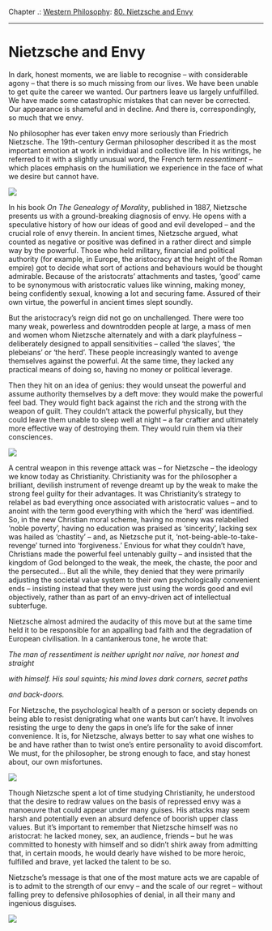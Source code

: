 Chapter .: [Western Philosophy](https://www.theschooloflife.com/thebookoflife/category/leisure/western-philosophy/): [80. Nietzsche and Envy](https://www.theschooloflife.com/thebookoflife/nietzsche-and-envy/)

* * *

# Nietzsche and Envy

In dark, honest moments, we are liable to recognise – with considerable agony – that there is so much missing from our lives. We have been unable to get quite the career we wanted. Our partners leave us largely unfulfilled. We have made some catastrophic mistakes that can never be corrected. Our appearance is shameful and in decline. And there is, correspondingly, so much that we envy.

No philosopher has ever taken envy more seriously than Friedrich Nietzsche. The 19th-century German philosopher described it as the most important emotion at work in individual and collective life. In his writings, he referred to it with a slightly unusual word, the French term _ressentiment_ – which places emphasis on the humiliation we experience in the face of what we desire but cannot have.

![](https://www.theschooloflife.com/thebookoflife/wp-content/uploads/2014/11/800px-Nietzsche187a.jpg)

In his book _On The Genealogy of Morality_, published in 1887, Nietzsche presents us with a ground-breaking diagnosis of envy. He opens with a speculative history of how our ideas of good and evil developed – and the crucial role of envy therein. In ancient times, Nietzsche argued, what counted as negative or positive was defined in a rather direct and simple way by the powerful. Those who held military, financial and political authority (for example, in Europe, the aristocracy at the height of the Roman empire) got to decide what sort of actions and behaviours would be thought admirable. Because of the aristocrats’ attachments and tastes, ‘good’ came to be synonymous with aristocratic values like winning, making money, being confidently sexual, knowing a lot and securing fame. Assured of their own virtue, the powerful in ancient times slept soundly.

But the aristocracy’s reign did not go on unchallenged. There were too many weak, powerless and downtrodden people at large, a mass of men and women whom Nietzsche alternately and with a dark playfulness – deliberately designed to appall sensitivities – called ‘the slaves’, ‘the plebeians’ or ‘the herd’. These people increasingly wanted to avenge themselves against the powerful. At the same time, they lacked any practical means of doing so, having no money or political leverage.

Then they hit on an idea of genius: they would unseat the powerful and assume authority themselves by a deft move: they would make the powerful feel bad. They would fight back against the rich and the strong with the weapon of guilt. They couldn’t attack the powerful physically, but they could leave them unable to sleep well at night – a far craftier and ultimately more effective way of destroying them. They would ruin them via their consciences.

![](https://www.theschooloflife.com/thebookoflife/wp-content/uploads/2014/11/859px-Michelangelos_Pieta_5450_cropncleaned_edit.jpg)

A central weapon in this revenge attack was – for Nietzsche – the ideology we know today as Christianity. Christianity was for the philosopher a brilliant, devilish instrument of revenge dreamt up by the weak to make the strong feel guilty for their advantages. It was Christianity’s strategy to relabel as bad everything once associated with aristocratic values – and to anoint with the term good everything with which the ‘herd’ was identified. So, in the new Christian moral scheme, having no money was relabelled ‘noble poverty’, having no education was praised as ‘sincerity’, lacking sex was hailed as ‘chastity’ – and, as Nietzsche put it, ‘not-being-able-to-take-revenge’ turned into ‘forgiveness.’ Envious for what they couldn’t have, Christians made the powerful feel untenably guilty – and insisted that the kingdom of God belonged to the weak, the meek, the chaste, the poor and the persecuted… But all the while, they denied that they were primarily adjusting the societal value system to their own psychologically convenient ends – insisting instead that they were just using the words good and evil objectively, rather than as part of an envy-driven act of intellectual subterfuge.

Nietzsche almost admired the audacity of this move but at the same time held it to be responsible for an appalling bad faith and the degradation of European civilisation. In a cantankerous tone, he wrote that:

_The man of ressentiment is neither upright nor naïve, nor honest and straight_

_with himself. His soul squints; his mind loves dark corners, secret paths_

_and back-doors._

For Nietzsche, the psychological health of a person or society depends on being able to resist denigrating what one wants but can’t have. It involves resisting the urge to deny the gaps in one’s life for the sake of inner convenience. It is, for Nietzsche, always better to say what one wishes to be and have rather than to twist one’s entire personality to avoid discomfort. We must, for the philosopher, be strong enough to face, and stay honest about, our own misfortunes.

![](https://www.theschooloflife.com/thebookoflife/wp-content/uploads/2014/11/Friederich_Nietzsche.jpg)

Though Nietzsche spent a lot of time studying Christianity, he understood that the desire to redraw values on the basis of repressed envy was a manoeuvre that could appear under many guises. His attacks may seem harsh and potentially even an absurd defence of boorish upper class values. But it’s important to remember that Nietzsche himself was no aristocrat: he lacked money, sex, an audience, friends – but he was committed to honesty with himself and so didn’t shirk away from admitting that, in certain moods, he would dearly have wished to be more heroic, fulfilled and brave, yet lacked the talent to be so.

Nietzsche’s message is that one of the most mature acts we are capable of is to admit to the strength of our envy – and the scale of our regret – without falling prey to defensive philosophies of denial, in all their many and ingenious disguises.

[![](https://img.youtube.com/vi/S9ZgNW7VaFc/0.jpg)](https://www.youtube.com/embed/S9ZgNW7VaFc '')
